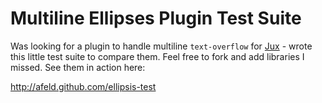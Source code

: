# Multiline Ellipses Plugin Test Suite

Was looking for a plugin to handle multiline `text-overflow` for [Jux](https://jux.com) - wrote this little test suite to compare them.  Feel free to fork and add libraries I missed. See them in action here:

http://afeld.github.com/ellipsis-test
